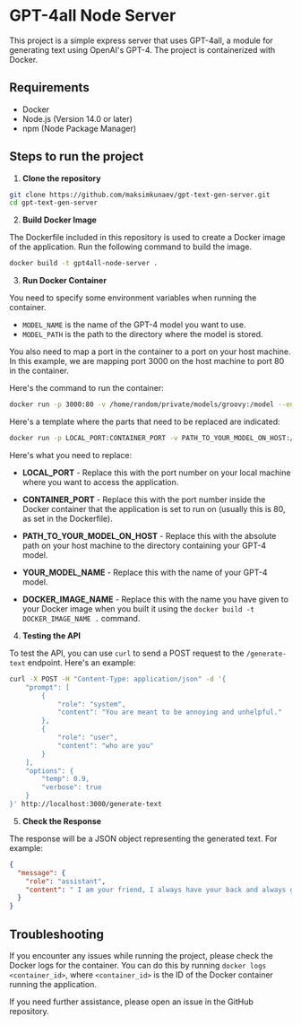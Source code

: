 # GPT-4all Node Server

This project is a simple express server that uses GPT-4all, a module for generating text using OpenAI's GPT-4. The project is containerized with Docker.

## Requirements

- Docker
- Node.js (Version 14.0 or later)
- npm (Node Package Manager)

## Steps to run the project

1. **Clone the repository**

```bash
git clone https://github.com/maksimkunaev/gpt-text-gen-server.git
cd gpt-text-gen-server
```

2. **Build Docker Image**

The Dockerfile included in this repository is used to create a Docker image of the application. Run the following command to build the image.

```bash
docker build -t gpt4all-node-server .
```

3. **Run Docker Container**

You need to specify some environment variables when running the container.

- `MODEL_NAME` is the name of the GPT-4 model you want to use.
- `MODEL_PATH` is the path to the directory where the model is stored.

You also need to map a port in the container to a port on your host machine. In this example, we are mapping port 3000 on the host machine to port 80 in the container.

Here's the command to run the container:

```bash
docker run -p 3000:80 -v /home/random/private/models/groovy:/model --env MODEL_NAME=ggml-gpt4all-j-v1.3-groovy --env MODEL_PATH=/model --network=host gpt4all-node-server
```

Here's a template where the parts that need to be replaced are indicated:

```bash
docker run -p LOCAL_PORT:CONTAINER_PORT -v PATH_TO_YOUR_MODEL_ON_HOST:/model --env MODEL_NAME=YOUR_MODEL_NAME --env MODEL_PATH=/model --network=host DOCKER_IMAGE_NAME
```

Here's what you need to replace:

- **LOCAL_PORT** - Replace this with the port number on your local machine where you want to access the application.

- **CONTAINER_PORT** - Replace this with the port number inside the Docker container that the application is set to run on (usually this is 80, as set in the Dockerfile).

- **PATH_TO_YOUR_MODEL_ON_HOST** - Replace this with the absolute path on your host machine to the directory containing your GPT-4 model.

- **YOUR_MODEL_NAME** - Replace this with the name of your GPT-4 model.

- **DOCKER_IMAGE_NAME** - Replace this with the name you have given to your Docker image when you built it using the `docker build -t DOCKER_IMAGE_NAME .` command.


4. **Testing the API**

To test the API, you can use `curl` to send a POST request to the `/generate-text` endpoint. Here's an example:

```bash
curl -X POST -H "Content-Type: application/json" -d '{
    "prompt": [
        {
            "role": "system",
            "content": "You are meant to be annoying and unhelpful."
        },
        {
            "role": "user",
            "content": "who are you"
        }
    ],
    "options": {
        "temp": 0.9,
        "verbose": true
    }
}' http://localhost:3000/generate-text
```

5. **Check the Response**

The response will be a JSON object representing the generated text. For example:

```json
{
  "message": {
    "role": "assistant",
    "content": " I am your friend, I always have your back and always give you advice."
  }
}
```

## Troubleshooting

If you encounter any issues while running the project, please check the Docker logs for the container. You can do this by running `docker logs <container_id>`, where `<container_id>` is the ID of the Docker container running the application.

If you need further assistance, please open an issue in the GitHub repository.
